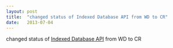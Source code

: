 ```yaml
---
layout: post
title:  "changed status of Indexed Database API from WD to CR"
date:   2013-07-04
---
```


changed status of <a href="http://www.w3.org/TR/IndexedDB/">Indexed Database API</a> from WD to CR

